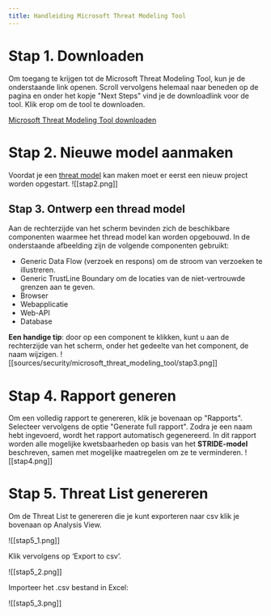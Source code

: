 ```yaml
---
title: Handleiding Microsoft Threat Modeling Tool
---
```

# **Stap 1. Downloaden**
Om toegang te krijgen tot de Microsoft Threat Modeling Tool, kun je de onderstaande link openen. Scroll vervolgens helemaal naar beneden op de pagina en onder het kopje "Next Steps" vind je de downloadlink voor de tool. Klik erop om de tool te downloaden.

[Microsoft Threat Modeling Tool downloaden](https://learn.microsoft.com/en-us/azure/security/develop/threat-modeling-tool)
# **Stap 2. Nieuwe model aanmaken**
Voordat je een [threat model](1.%20Wat%20is%20een%20Threat%20Model.md) kan maken moet er eerst een nieuw project worden opgestart.
![[stap2.png]]

## **Stap 3. Ontwerp een thread model**
Aan de rechterzijde van het scherm bevinden zich de beschikbare componenten waarmee het thread model kan worden opgebouwd. In de onderstaande afbeelding zijn de volgende componenten gebruikt: 
- Generic Data Flow (verzoek en respons) om de stroom van verzoeken te illustreren. 
- Generic TrustLine Boundary om de locaties van de niet-vertrouwde grenzen aan te geven. 
- Browser 
- Webapplicatie 
- Web-API 
- Database 

**Een handige tip**: door op een component te klikken, kunt u aan de rechterzijde van het scherm, onder het gedeelte van het component, de naam wijzigen.
![[sources/security/microsoft_threat_modeling_tool/stap3.png]]

# **Stap 4. Rapport generen**
Om een volledig rapport te genereren, klik je bovenaan op "Rapports". Selecteer vervolgens de optie "Generate full rapport". Zodra je een naam hebt ingevoerd, wordt het rapport automatisch gegenereerd. In dit rapport worden alle mogelijke kwetsbaarheden op basis van het **STRIDE-model** beschreven, samen met mogelijke maatregelen om ze te verminderen.
![[stap4.png]]

# Stap 5. Threat List genereren
Om de Threat List te genereren die je kunt exporteren naar csv klik je bovenaan op Analysis View.

![[stap5_1.png]]

Klik vervolgens op ‘Export to csv’.

![[stap5_2.png]]

Importeer het .csv bestand in Excel:

![[stap5_3.png]]
